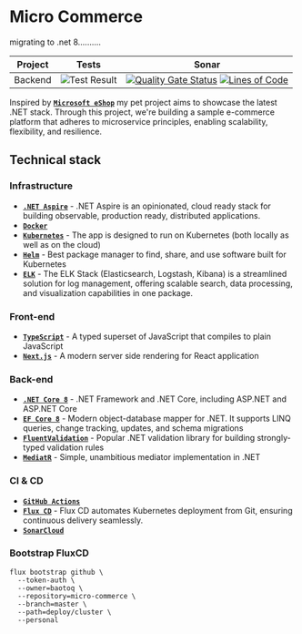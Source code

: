 # Micro Commerce

migrating to .net 8..........

| Project|Tests|Sonar|
|-|-|-|
|Backend|![Test Result](https://github.com/baotoq/micro-commerce/actions/workflows/dotnet-test.yml/badge.svg)|[![Quality Gate Status](https://sonarcloud.io/api/project_badges/measure?project=baotoq_micro-commerce&metric=alert_status)](https://sonarcloud.io/summary/new_code?id=baotoq_micro-commerce) [![Lines of Code](https://sonarcloud.io/api/project_badges/measure?project=baotoq_micro-commerce&metric=ncloc)](https://sonarcloud.io/summary/new_code?id=baotoq_micro-commerce)|

Inspired by **[`Microsoft eShop`](https://github.com/dotnet/eShop)** my pet project aims to showcase the latest .NET stack. Through this project, we're building a sample e-commerce platform that adheres to microservice principles, enabling scalability, flexibility, and resilience.

## Technical stack

### Infrastructure

- **[`.NET Aspire`](https://learn.microsoft.com/en-us/dotnet/aspire/get-started/aspire-overview)** - .NET Aspire is an opinionated, cloud ready stack for building observable, production ready, distributed applications.
- **[`Docker`](https://www.docker.com/)**
- **[`Kubernetes`](https://kubernetes.io)** - The app is designed to run on Kubernetes (both locally as well as on the cloud)
- **[`Helm`](https://helm.sh)** - Best package manager to find, share, and use software built for Kubernetes
- **[`ELK`](https://www.elastic.co/elastic-stack)** - The ELK Stack (Elasticsearch, Logstash, Kibana) is a streamlined solution for log management, offering scalable search, data processing, and visualization capabilities in one package.

### Front-end

- **[`TypeScript`](https://www.typescriptlang.org)** - A typed superset of JavaScript that compiles to plain JavaScript
- **[`Next.js`](https://nextjs.org)** - A modern server side rendering for React application
  
### Back-end

- **[`.NET Core 8`](https://dotnet.microsoft.com/download)** - .NET Framework and .NET Core, including ASP.NET and ASP.NET Core
- **[`EF Core 8`](https://github.com/dotnet/efcore)** - Modern object-database mapper for .NET. It supports LINQ queries, change tracking, updates, and schema migrations
- **[`FluentValidation`](https://github.com/FluentValidation/FluentValidation)** - Popular .NET validation library for building strongly-typed validation rules
- **[`MediatR`](https://github.com/jbogard/MediatR)** - Simple, unambitious mediator implementation in .NET

### CI & CD

- **[`GitHub Actions`](https://github.com/features/actions)**
- **[`Flux CD`](https://fluxcd.io/)** - Flux CD automates Kubernetes deployment from Git, ensuring continuous delivery seamlessly.
- **[`SonarCloud`](https://sonarcloud.io/)**

### Bootstrap FluxCD

```shell
flux bootstrap github \
  --token-auth \
  --owner=baotoq \
  --repository=micro-commerce \
  --branch=master \
  --path=deploy/cluster \
  --personal
```
